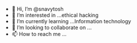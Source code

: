- 👋 Hi, I’m @snavytosh
- 👀 I’m interested in ...ethical hacking
- 🌱 I’m currently learning ...Information technology
- 💞️ I’m looking to collaborate on ...
- 📫 How to reach me ...

<!---
snavytosh/snavytosh is a ✨ special ✨ repository because its `README.md` (this file) appears on your GitHub profile.
You can click the Preview link to take a look at your changes.
--->
